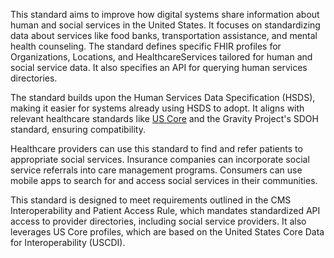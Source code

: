 This standard aims to improve how digital systems share information about human and social services in the United States. It focuses on standardizing data about services like food banks, transportation assistance, and mental health counseling. The standard defines specific FHIR profiles for Organizations, Locations, and HealthcareServices tailored for human and social service data. It also specifies an API for querying human services directories.

The standard builds upon the Human Services Data Specification (HSDS), making it easier for systems already using HSDS to adopt. It aligns with relevant healthcare standards like [US Core](https://build.fhir.org/ig/HL7/US-Core) and the Gravity Project's SDOH standard, ensuring compatibility.

Healthcare providers can use this standard to find and refer patients to appropriate social services. Insurance companies can incorporate social service referrals into care management programs. Consumers can use mobile apps to search for and access social services in their communities.

This standard is designed to meet requirements outlined in the CMS Interoperability and Patient Access Rule, which mandates standardized API access to provider directories, including social service providers. It also leverages US Core profiles, which are based on the United States Core Data for Interoperability (USCDI).